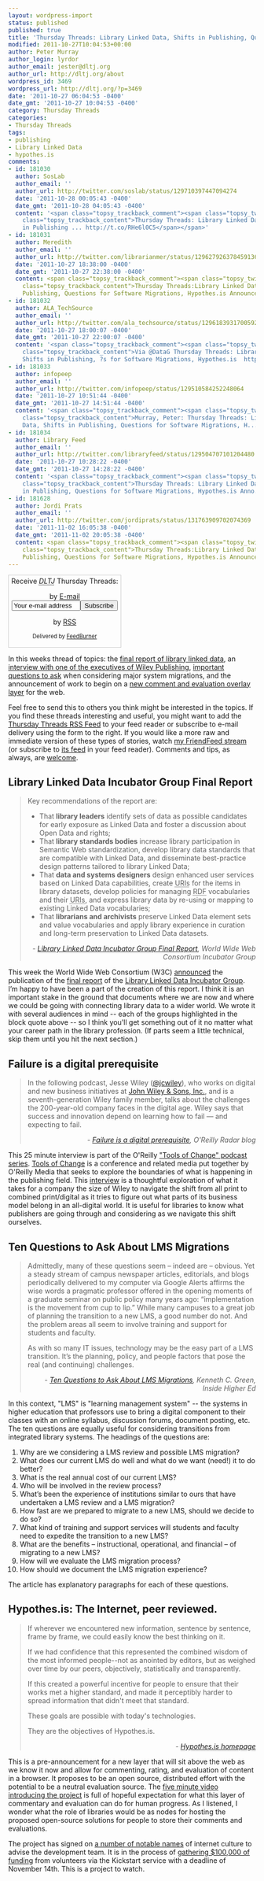 ```yaml
---
layout: wordpress-import
status: published
published: true
title: 'Thursday Threads: Library Linked Data, Shifts in Publishing, Questions for Software Migrations, Hypothes.is Announcement'
modified: 2011-10-27T10:04:53+00:00
author: Peter Murray
author_login: lyrdor
author_email: jester@dltj.org
author_url: http://dltj.org/about
wordpress_id: 3469
wordpress_url: http://dltj.org/?p=3469
date: '2011-10-27 06:04:53 -0400'
date_gmt: '2011-10-27 10:04:53 -0400'
category: Thursday Threads
categories:
- Thursday Threads
tags:
- publishing
- Library Linked Data
- hypothes.is
comments:
- id: 181030
  author: SosLab
  author_email: ''
  author_url: http://twitter.com/soslab/status/129710397447094274
  date: '2011-10-28 00:05:43 -0400'
  date_gmt: '2011-10-28 04:05:43 -0400'
  content: '<span class="topsy_trackback_comment"><span class="topsy_twitter_username"><span
    class="topsy_trackback_content">Thursday Threads: Library Linked Data, Shifts
    in Publishing ... http://t.co/RHe6l0C5</span></span>'
- id: 181031
  author: Meredith
  author_email: ''
  author_url: http://twitter.com/librarianmer/status/129627926378459136
  date: '2011-10-27 18:38:00 -0400'
  date_gmt: '2011-10-27 22:38:00 -0400'
  content: <span class="topsy_trackback_comment"><span class="topsy_twitter_username"><span
    class="topsy_trackback_content">Thursday Threads:Library Linked Data, Shifts in
    Publishing, Questions for Software Migrations, Hypothes.is Announcement http://t.co/ZVrf07WY</span></span>
- id: 181032
  author: ALA_TechSource
  author_email: ''
  author_url: http://twitter.com/ala_techsource/status/129618393170059265
  date: '2011-10-27 18:00:07 -0400'
  date_gmt: '2011-10-27 22:00:07 -0400'
  content: '<span class="topsy_trackback_comment"><span class="topsy_twitter_username"><span
    class="topsy_trackback_content">Via @DataG Thursday Threads: Library Linked Data,
    Shifts in Publishing, ?s for Software Migrations, Hypothes.is  http://t.co/VAQxuOO0</span></span>'
- id: 181033
  author: infopeep
  author_email: ''
  author_url: http://twitter.com/infopeep/status/129510584252248064
  date: '2011-10-27 10:51:44 -0400'
  date_gmt: '2011-10-27 14:51:44 -0400'
  content: '<span class="topsy_trackback_comment"><span class="topsy_twitter_username"><span
    class="topsy_trackback_content">Murray, Peter: Thursday Threads: Library Linked
    Data, Shifts in Publishing, Questions for Software Migrations, H... http://t.co/2asE9zd3</span></span>'
- id: 181034
  author: Library Feed
  author_email: ''
  author_url: http://twitter.com/libraryfeed/status/129504707101204480
  date: '2011-10-27 10:28:22 -0400'
  date_gmt: '2011-10-27 14:28:22 -0400'
  content: '<span class="topsy_trackback_comment"><span class="topsy_twitter_username"><span
    class="topsy_trackback_content">Thursday Threads: Library Linked Data, Shifts
    in Publishing, Questions for Software Migrations, Hypothes.is Anno... http://t.co/J4Ts3JyB</span></span>'
- id: 181628
  author: Jordi Prats
  author_email: ''
  author_url: http://twitter.com/jordiprats/status/131763909702074369
  date: '2011-11-02 16:05:38 -0400'
  date_gmt: '2011-11-02 20:05:38 -0400'
  content: <span class="topsy_trackback_comment"><span class="topsy_twitter_username"><span
    class="topsy_trackback_content">Thursday Threads:Library Linked Data, Shifts in
    Publishing, Questions for Software Migrations, Hypothes.is Announcement http://t.co/ZVrf07WY</span></span>
---
```

<div id="feedburner-thursday-threads-email-2011w43" class="wp-caption alignright noprint noFrontPage" style="width: 230px;">
<form style="border: 1px solid rgb(204, 204, 204); padding: 3px; margin: 0pt; text-align: center;" action="http://feedburner.google.com/fb/a/mailverify" method="post" target="popupwindow" onsubmit="window.open('http://feedburner.google.com/fb/a/mailverify?uri=thursday-threads', 'popupwindow', 'scrollbars=yes,width=550,height=520');return true">Receive <i><acronym title="Disruptive Library Technology Jester">DLTJ</acronym></i> Thursday Threads:</p>
<p>by&nbsp;<a href="http://feedburner.google.com/fb/a/mailverify?uri=thursday-threads&amp;loc=en_US" title="D.L.T.J. Thursday Threads Email Subscription">E-mail</a><br /><input style="width: 140px;" name="email" value="Your e-mail address" onfocus="if (this.defaultValue==this.value) this.value = ''" type="text"/><input value="thursday-threads" name="uri" type="hidden"/><input name="loc" value="en_US" type="hidden"/><input value="Subscribe" type="submit"/></p>
<p>by&nbsp;<a href="http://feeds.dltj.org/thursday-threads/" title="D.L.T.J. Thursday Threads RSS Feed">RSS</a>
<p style="font-size: 80%;">Delivered by <a href="http://feedburner.google.com" target="_blank" title="Google Feedburner Service">FeedBurner</a></p>
</form>
</div>
<p>In this weeks thread of topics: the <a href="#p3469-lld">final report of library linked data</a>, an <a href="#p3469-jesse-wiley">interview with one of the executives of Wiley Publishing</a>, <a href="#p3469-migrations">important questions to ask</a> when considering major system migrations, and the announcement of work to begin on a <a href="#p3469-hypothes-is">new comment and evaluation overlay layer</a> for the web.</p>
<p>Feel free to send this to others you think might be interested in the topics.  If you find these threads interesting and useful, you might want to add the <a href="http://feeds.dltj.org/thursday-threads/" title="RSS Feed for DLTJ Thursday Threads">Thursday Threads RSS Feed</a> to your feed reader or subscribe to e-mail delivery using the form to the right.  If you would like a more raw and immediate version of these types of stories, watch <a href="http://friendfeed.com/dltj" title="Peter Murray - FriendFeed">my FriendFeed stream</a> (or subscribe to <a href="http://friendfeed.com/dltj?format=atom" title="Atom feed for Peter Murray's FriendFeed account">its feed</a> in your feed reader).  Comments and tips, as always, are <a href="/contact">welcome</a>.</p>
<h2 id="p3469-lld">Library Linked Data Incubator Group Final Report</h2>
<blockquote><p>Key recommendations of the report are: </p>
<ul>
<li> That <strong>library leaders</strong> identify sets of data as possible candidates for early exposure as Linked Data and foster a discussion about Open Data and rights; </li>
<li> That <strong>library standards bodies</strong> increase library participation in Semantic Web standardization, develop library data standards that are compatible with Linked Data, and disseminate best-practice design patterns tailored to library Linked Data; </li>
<li> That <strong>data and systems designers</strong> design enhanced user services based on Linked Data capabilities, create <abbr title="Uniform Resource Identifiers">URIs</abbr> for the items in library datasets, develop policies for managing <abbr title="Resource Description Framework">RDF</abbr> vocabularies and their <abbr title="Uniform Resource Identifiers">URIs</abbr>, and express library data by re-using or mapping to existing Linked Data vocabularies; </li>
<li> That <strong>librarians and archivists</strong> preserve Linked Data element sets and value vocabularies and apply library experience in curation and long-term preservation to Linked Data datasets. </li>
</ul>
<div style="text-align: right; width: 100%;"><cite>- <a href="http://www.w3.org/2005/Incubator/lld/XGR-lld-20111025/" title="Library Linked Data Incubator Group Final Report">Library Linked Data Incubator Group Final Report</a>, World Wide Web Consortium Incubator Group</cite></div>
</blockquote>
<p>This week the World Wide Web Consortium (W3C) <a href="http://www.w3.org/News/2011#entry-9239" title="W3C News Archive: 2011 W3C">announced</a> the publication of the <a href="http://www.w3.org/2005/Incubator/lld/XGR-lld/" title="Library Linked Data Incubator Group Final Report">final report</a> of the <a href="http://www.w3.org/2005/Incubator/lld/" title="W3C Library Linked Data  Incubator Group">Library Linked Data Incubator Group</a>.  I&rsquo;m happy to have been a part of the creation of this report. I think it is an important stake in the ground that documents where we are now and where we could be going with connecting library data to a wider world.  We wrote it with several audiences in mind -- each of the groups highlighted in the block quote above -- so I think you'll get something out of it no matter what your career path in the library profession.  (If parts seem a little technical, skip them until you hit the next section.)</p>
<h2 id="p3469-jesse-wiley">Failure is a digital prerequisite</h2>
<blockquote><p>In the following podcast, Jesse Wiley (<a href="https://twitter.com/#%21/jcwiley/">@jcwiley</a>), who works on digital and new business initiatives at <a href="http://www.wiley.com/WileyCDA/" title="Wiley: Home">John Wiley &amp; Sons, Inc.</a>, and is a seventh-generation Wiley family member, talks about the challenges the 200-year-old company faces in the digital age. Wiley says that success and innovation depend on learning how to fail &mdash; and expecting to fail.
<div style="text-align: right; width: 100%;"><cite>- <a href="http://radar.oreilly.com/2011/10/jesse-wiley-traditional-publisher-digital.html" title="Failure is a digital prerequisite | O'Reilly Radar">Failure is a digital prerequisite</a>, O'Reilly Radar blog</cite></div>
</blockquote>
<p>This 25 minute interview is part of the O'Reilly <a href="http://toc.oreilly.com/podcasts" title="Entries Tagged TOC Podcast - O&#039;Reilly Radar">"Tools of Change" podcast series</a>.  <a href="http://www.toccon.com" title="http://www.toccon.com">Tools of Change</a> is a conference and related media put together by O'Reilly Media that seeks to explore the boundaries of what is happening in the publishing field.  This <a href="http://www.youtube.com/watch?v=c4WMLSoQRME" title="Jesse Wiley on how a 200+ year-old company evolves with the econtent world<br />
      - YouTube">interview</a> is a thoughtful exploration of what it takes for a company the size of Wiley to navigate the shift from all print to combined print/digital as it tries to figure out what parts of its business model belong in an all-digital world.  It is useful for libraries to know what publishers are going through and considering as we navigate this shift ourselves.</p>
<h2 id="p3469-migrations">Ten Questions to Ask About LMS Migrations</h2>
<blockquote><p>Admittedly, many of these questions seem &ndash; indeed are &ndash; obvious. Yet a steady stream of campus newspaper articles, editorials, and blogs periodically delivered to my computer via Google Alerts affirms the wise words a pragmatic professor offered in the opening moments of a graduate seminar on public policy many years ago: &ldquo;implementation is the movement from cup to lip.&rdquo; While many campuses to a great job of planning the transition to a new LMS, a good number do not. And the problem areas all seem to involve training and support for students and faculty.</p>
<p>As with so many IT issues, technology may be the easy part of a LMS transition. It&rsquo;s the planning, policy, and people factors that pose the real (and continuing) challenges.
<div style="text-align: right; width: 100%;"><cite>- <a href="http://www.insidehighered.com/blogs/digital_tweed/ten_questions_to_ask_about_lms_migrations" title="Ten Questions to Ask About LMS Migrations | Inside Higher Ed">Ten Questions to Ask About LMS Migrations</a>, Kenneth C. Green, Inside Higher Ed</cite></div>
</blockquote>
<p>In this context, "LMS" is "learning management system" -- the systems in higher education that professors use to bring a digital component to their classes with an online syllabus, discussion forums, document posting, etc.  The ten questions are equally useful for considering transitions from integrated library systems.  The headings of the questions are:</p>
<ol>
<li>Why are we considering a LMS review and possible LMS migration?</li>
<li>What does our current LMS do well and what do we want (need!) it to do better?</li>
<li>What is the real annual cost of our current LMS?</li>
<li>Who will be involved in the review process?</li>
<li>What&rsquo;s been the experience of institutions similar to ours that have undertaken a LMS review and a LMS migration?</li>
<li>How fast are we prepared to migrate to a new LMS, should we decide to do so?</li>
<li>What kind of training and support services will students and faculty need to expedite the transition to a new LMS?</li>
<li>What are the benefits &ndash; instructional, operational, and financial &ndash; of migrating to a new LMS?</li>
<li>How will we evaluate the LMS migration process?</li>
<li>How should we document the LMS migration experience?</li>
</ol>
<p>The article has explanatory paragraphs for each of these questions.</p>
<h2 id="p3469-hypothes-is">Hypothes.is: The Internet, peer reviewed.</h2>
<blockquote><p>If wherever we encountered new information, sentence by sentence, frame by frame, we could easily know the best thinking on it.</p>
<p>If we had confidence that this represented the combined wisdom of the most informed people--not as anointed by editors, but as weighed over time by our peers, objectively, statistically and transparently.</p>
<p>If this created a powerful incentive for people to ensure that their works met a higher standard, and made it perceptibly harder to spread information that didn't meet that standard.</p>
<p>These goals are possible with today's technologies.</p>
<p>They are the objectives of Hypothes.is.</p>
<div style="text-align: right; width: 100%;"><cite>- <a href="http://www.hypothes.is/" title="Hypothes.is | The Internet, peer reviewed.">Hypothes.is homepage</a></cite></div>
</blockquote>
<p>This is a pre-announcement for a new layer that will sit above the web as we know it now and allow for commenting, rating, and evaluation of content in a browser.  It proposes to be an open source, distributed effort with the potential to be a neutral evaluation source.  The <a href="http://vimeo.com/29633009" title="Hypothes.is Intro on Vimeo">five minute video introducing the project</a> is full of hopeful expectation for what this layer of commentary and evaluation can do for human progress.  As I listened, I wonder what the role of libraries would be as nodes for hosting the proposed open-source solutions for people to store their comments and evaluations.</p>
<p>The project has signed on <a href="http://www.hypothes.is/#advisors" title="Hypothes.is | The Internet, peer reviewed.">a number of notable names</a> of internet culture to advise the development team.  It is in the process of <a href="http://www.kickstarter.com/projects/dwhly/1239089754" title="http://www.kickstarter.com/projects/dwhly/1239089754">gathering $100,000 of funding</a> from volunteers via the Kickstart service with a deadline of November 14th.  This is a project to watch.</p>
